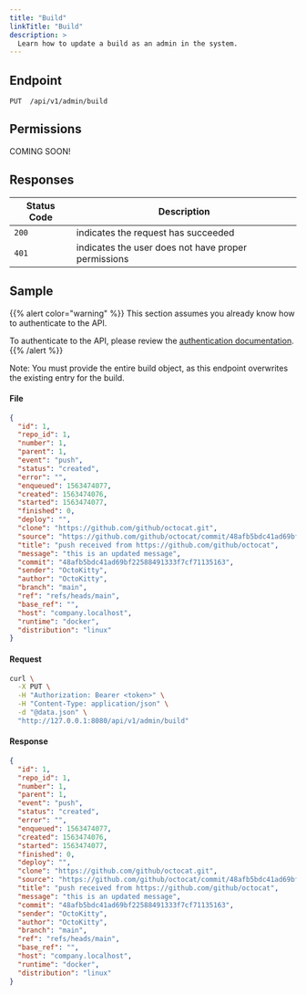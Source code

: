 ```yaml
---
title: "Build"
linkTitle: "Build"
description: >
  Learn how to update a build as an admin in the system.
---
```


## Endpoint

```
PUT  /api/v1/admin/build
```

## Permissions

COMING SOON!

## Responses

| Status Code | Description                                         |
| ----------- | --------------------------------------------------- |
| `200`       | indicates the request has succeeded                 |
| `401`       | indicates the user does not have proper permissions |

## Sample

{{% alert color="warning" %}}
This section assumes you already know how to authenticate to the API.

To authenticate to the API, please review the [authentication documentation](/docs/reference/api/authentication/).
{{% /alert %}}

Note: You must provide the entire build object, as this endpoint overwrites the
existing entry for the build.

#### File

```json
{
  "id": 1,
  "repo_id": 1,
  "number": 1,
  "parent": 1,
  "event": "push",
  "status": "created",
  "error": "",
  "enqueued": 1563474077,
  "created": 1563474076,
  "started": 1563474077,
  "finished": 0,
  "deploy": "",
  "clone": "https://github.com/github/octocat.git",
  "source": "https://github.com/github/octocat/commit/48afb5bdc41ad69bf22588491333f7cf71135163",
  "title": "push received from https://github.com/github/octocat",
  "message": "this is an updated message",
  "commit": "48afb5bdc41ad69bf22588491333f7cf71135163",
  "sender": "OctoKitty",
  "author": "OctoKitty",
  "branch": "main",
  "ref": "refs/heads/main",
  "base_ref": "",
  "host": "company.localhost",
  "runtime": "docker",
  "distribution": "linux"
}
```

#### Request

```sh
curl \
  -X PUT \
  -H "Authorization: Bearer <token>" \
  -H "Content-Type: application/json" \
  -d "@data.json" \
  "http://127.0.0.1:8080/api/v1/admin/build"
```

#### Response

```json
{
  "id": 1,
  "repo_id": 1,
  "number": 1,
  "parent": 1,
  "event": "push",
  "status": "created",
  "error": "",
  "enqueued": 1563474077,
  "created": 1563474076,
  "started": 1563474077,
  "finished": 0,
  "deploy": "",
  "clone": "https://github.com/github/octocat.git",
  "source": "https://github.com/github/octocat/commit/48afb5bdc41ad69bf22588491333f7cf71135163",
  "title": "push received from https://github.com/github/octocat",
  "message": "this is an updated message",
  "commit": "48afb5bdc41ad69bf22588491333f7cf71135163",
  "sender": "OctoKitty",
  "author": "OctoKitty",
  "branch": "main",
  "ref": "refs/heads/main",
  "base_ref": "",
  "host": "company.localhost",
  "runtime": "docker",
  "distribution": "linux"
}
```
